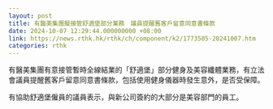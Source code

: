 ```yaml
---
layout: post
title: 有醫美集團擬接管舒適堡部分業務　議員提醒舊客戶留意同意書條款
date: 2024-10-07 12:29:44.000000000 +08:00
link: https://news.rthk.hk/rthk/ch/component/k2/1773505-20241007.htm
categories: rthk
---
```


有醫美集團有意接管暫時全線結業的「舒適堡」部分健身及美容纖體業務，有立法會議員提醒舊客戶留意同意書條款，包括使用健身儀器時發生意外，是否受保障。

有協助舒適堡僱員的議員表示，與新公司簽約的大部分是美容部門的員工。
